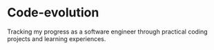# Code-evolution
Tracking my progress as a software engineer through practical coding projects and learning experiences.
